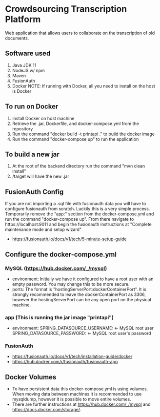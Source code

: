 # Crowdsourcing Transcription Platform
Web application that allows users to collaborate on the transcription of old documents.

## Software used
1. Java JDK 11
2. NodeJS w/ npm
3. Maven
4. FusionAuth
5. Docker
NOTE: If running with Docker, all you need to install on the host is Docker

## To run on Docker
1. Install Docker on host machine
1. Retrieve the .jar, Dockerfile, and docker-compose.yml from the repository
3. Run the command "docker build -t printapi ." to build the docker image
4. Run the command "docker-compose up" to run the application

## To build a new jar
1. At the root of the backend directory run the command "mvn clean install"
2. /target will have the new .jar

## FusionAuth Config 
If you are not importing a .sql file with fusionauth data you will have to 
configure fusionauth from scratch. Luckily this is a very simple process. 
Temporarily remove the "app:" section from the docker-compose.yml and run the command
"docker-compose up". From there navigate to https://localhost:9011 and begin
the fusionauth instructions at "Complete maintenance mode and setup wizard"
- https://fusionauth.io/docs/v1/tech/5-minute-setup-guide

## Configure the docker-compose.yml
### MySQL (https://hub.docker.com/_/mysql)
- environment:
  Initially we have it configured to have a root user with an empty password.
  You may change this to be more secure.
- ports:
  The format is "hostingServerPort:dockerContainerPort".
  It is strongly recommended to leave the dockerContainerPort as 3306, 
  however the hostingServerPort can be any open port on the physical machine.

### app (This is running the jar image "printapi")
- environment:
  SPRING_DATASOURCE_USERNAME: <- MySQL root user
  SPRING_DATASOURCE_PASSWORD: <- MySQL root user's password
  
### FusionAuth 
- https://fusionauth.io/docs/v1/tech/installation-guide/docker    
- https://hub.docker.com/r/fusionauth/fusionauth-app

## Docker Volumes
- To have persistent data this docker-compose.yml is using volumes. When moving data between
machines it is recommended to use mysqldump, however it is possible to move entire volumes. 
- There are further instructions at https://hub.docker.com/_/mysql and https://docs.docker.com/storage/.

